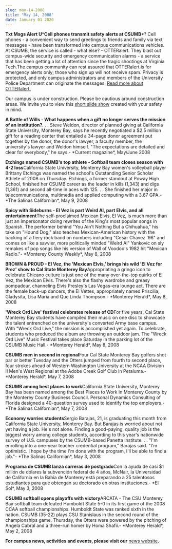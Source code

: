 ```yaml
---
slug: may-14-2008
title: "May 14, 2008"
date: January 01 2020
---
```


 
<p>
  <strong>Txt Msgs Alert U</strong>&#42;<strong
    >Cell phones transmit safety alerts at CSUMB</strong
  >&#42;? Cell phones &#45; a convenient way to send greetings to friends and
  family via text messages &#45; have been transformed into campus
  communications vehicles. At CSUMB, the service is called &#45; what else?
  &#45; OTTERalert. They blast out campus&#45;wide security and emergency
  communication alarms &#45; a service that has been getting a lot of attention
  since the tragic shootings at Virginia Tech.The campus community can rest
  assured that OTTERalert is for emergency alerts only; those who sign up will
  not receive spam. Privacy is protected, and only campus administrators and
  members of the University Police Department can originate the messages.
  <a href="https://news.csumb.edu/site/x20695.xml%20"
    >Read more about OTTERalert.</a
  >
</p>
<p>
  Our campus is under construction. Please be cautious around construction
  areas. We invite you to view this
  <a href="https://cdo.csumb.edu/site/x4929.xml%20">short slide show</a> created
  with your safety in mind.
</p>
<p>
  <strong
    >A Battle of Wills &#45; What happens when a gift no longer serves the
    mission of an institution?</strong
  >. . . Steve Weldon, director of planned giving at California State
  University, Monterey Bay, says he recently negotiated a $2.5 million gift for
  a reading center that entailed a 34&#45;page donor agreement put together by
  the donor, the donor's lawyer, a faculty member, the university's lawyer and
  Weldon himself. "The expectations are detailed and clear for everybody," he
  says.&#45; &#42;Current magazine&#42;, May/June 2008
</p>
<p>
  <strong
    >Etchings named CSUMB's top athlete &#45; Softball team closes season with
    4&#45;2 loss</strong
  >California State University, Monterey Bay women's volleyball player Brittany
  Etchings was named the school's Outstanding Senior Scholar Athlete of 2008 on
  Thursday. Etchings, a former standout at Poway High School, finished her CSUMB
  career as the leader in kills &#40;1,343&#41; and digs &#40;1,361&#41; and
  second all&#45;time in aces with 125. . . She finished her major in
  telecommunications, multimedia and applied computing with a 3.67 GPA.&#45;
  &#42;The Salinas Californian&#42;, May 9, 2008
</p>
<p>
  <strong
    >Spicy with Sideburns &#45; El Vez is part Weird Al, part Elvis, and all
    entertainment</strong
  >The self&#45;proclaimed Mexican Elvis, El Vez, is much more than just an
  impersonator doing rewrites of the King's most popular songs in Spanish. The
  performer behind "You Ain't Nothing But a Chihuahua," his take on "Hound Dog,"
  also teaches Mexican&#45;American history with the backing of a fiery rock
  band on numbers including "Cesar Chavez '96" and comes on like a savvier, more
  politically minded "Weird Al" Yankovic on sly remakes of pop songs like his
  version of Wall of Voodoo's 1982 hit "Mexican Radio."&#45; &#42;Monterey
  County Weekly&#42;, May 8, 2008
</p>
<p>
  <strong
    >BROWN &amp; PROUD &#45; El Vez, the 'Mexican Elvis,' brings his wild 'El
    Vez for Prez' show to Cal State Monterey Bay</strong
  >Appropriating a gringo icon to celebrate Chicano culture is just one of the
  many over&#45;the&#45;top quirks of El Vez, the Mexican Elvis. There's also
  the flashy wardrobe and greasy pompadour, channeling Elvis Presley's Las
  Vegas&#45;era lounge act. There are the female back&#45;up dancers, the El
  Vettes, appropriately named Priscilia, Gladysita, Lisa Maria and Que Linda
  Thompson.&#45; &#42;Monterey Herald&#42;, May 8, 2008
</p>
<p>
  <strong>'Wreck Ord Live' festival celebrates release of CD</strong>For five
  years, Cal State Monterey Bay students have compiled their music on one disc
  to showcase the talent entrenched on the university's converted Army base
  campus. With "Wreck Ord Live," the mission is accomplished yet again. To
  celebrate, students who produced the album are throwing an outdoor jam. The
  "Wreck Ord Live" Music Festival takes place Saturday in the parking lot of the
  CSUMB Music Hall.&#45; &#42;Monterey Herald&#42;, May 8, 2008
</p>
<p>
  <strong>CSUMB men in second in regional</strong>Four Cal State Monterey Bay
  golfers shot par or better Tuesday and the Otters jumped from fourth to second
  place, four strokes ahead of Western Washington University at the NCAA
  Division II Men's West Regional at the Adobe Creek Golf Club in Petaluma.&#45;
  &#42;Monterey Herald&#42;, May 7, 2008
</p>
<p>
  <strong>CSUMB among best places to work</strong>California State University,
  Monterey Bay has been named among the Best Places to Work in Monterey County
  by the Monterey County Business Council. Personal Dynamics Consulting of
  Florida designed a 40&#45;question survey used to identify the top
  employers.&#45; &#42;The Salinas Californian&#42;, May 7, 2008
</p>
<p>
  <strong>Economy worries students</strong>Sergio Barajas, 21, is graduating
  this month from California State University, Monterey Bay. But Barajas is
  worried about not yet having a job. He's not alone. Finding a good&#45;paying,
  quality job is the biggest worry among college students, according to this
  year's nationwide survey of U.S. campuses by the CSUMB&#45;based Panetta
  Institute. . . "I'm enrolling into a one&#45;year teacher credential program,"
  Barajas said. "I'm optimistic. I hope by the time I'm done with the program,
  I'll be able to find a job."&#45; &#42;The Salinas Californian&#42;, May 3,
  2008
</p>
<p>
  <strong>Programa de CSUMB lanza carreras de postgrado</strong>Con la ayuda de
  casi $1 millón de dólares la subvención federal de 4 años, McNair, la
  Universidad de California en la Bahía de Monterey está preparando a 25
  talentosos estudiantes para que obtengan su doctorado en otras
  instituciones.&#45; &#42;El Sol&#42;, May 3, 2008
</p>
<p>
  <strong>CSUMB softball opens playoffs with victory</strong>ARCATA &#45; The
  CSU Monterey Bay softball team defeated Humboldt State 5&#45;0 in its first
  game of the 2008 CCAA softball championships. Humboldt State was ranked sixth
  in the nation. CSUMB &#40;35&#45;22&#41; plays CSU Stanislaus in the second
  round of the championships game. Thursday, the Otters were powered by the
  pitching of Angela Cabral and a three&#45;run homer by Homa Shafii.&#45;
  &#42;Monterey Herald&#42;, May 2, 2008
</p>
<p>
  <strong>For campus news, activities and events, please visit our</strong>
  <a href="https://www.csumb.edu/news%20">news website</a><strong>.</strong>
</p>
 
